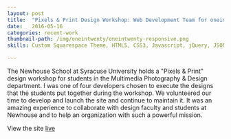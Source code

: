 ```yaml
---
layout: post
title:  "Pixels & Print Design Workshop: Web Development Team for oneintwenty.org"
date:   2016-05-16
categories: recent-work
thumbnail-path: /img/oneintwenty/oneintwenty-responsive.png
skills: Custom Squarespace Theme, HTML5, CSS3, Javascript, jQuery, JSON, Markdown, Git, Bootstrap, Masonry, Dropbox Integration, Jot Form Integration, Spanish translation with Bablic.  

---
```


<p>The Newhouse School at Syracuse University holds a "Pixels & Print" design workshop for students in the Multimedia Photography & Design department. I was one of four developers chosen to execute the designs that the students put together during the workshop. We volunteered our time to develop and launch the site and continue to maintain it. It was an amazing experience to collaborate with design faculty and students at Newhouse and to help an organization with such a powerful mission. <p class="italic">View the site <a href="http://www.oneintwenty.org/" target="_blank">live</a></p></p>
